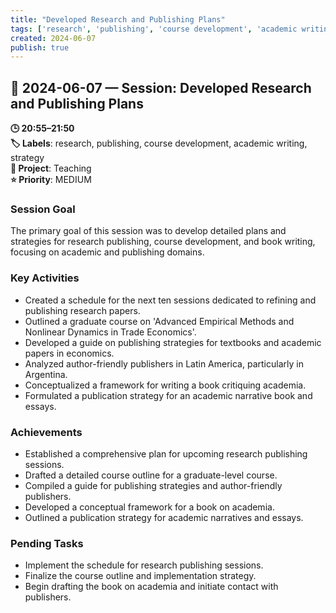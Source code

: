 ```yaml
---
title: "Developed Research and Publishing Plans"
tags: ['research', 'publishing', 'course development', 'academic writing', 'strategy']
created: 2024-06-07
publish: true
---
```


## 📅 2024-06-07 — Session: Developed Research and Publishing Plans

**🕒 20:55–21:50**  
**🏷️ Labels**: research, publishing, course development, academic writing, strategy  
**📂 Project**: Teaching  
**⭐ Priority**: MEDIUM  


### Session Goal
The primary goal of this session was to develop detailed plans and strategies for research publishing, course development, and book writing, focusing on academic and publishing domains.

### Key Activities
- Created a schedule for the next ten sessions dedicated to refining and publishing research papers.
- Outlined a graduate course on 'Advanced Empirical Methods and Nonlinear Dynamics in Trade Economics'.
- Developed a guide on publishing strategies for textbooks and academic papers in economics.
- Analyzed author-friendly publishers in Latin America, particularly in Argentina.
- Conceptualized a framework for writing a book critiquing academia.
- Formulated a publication strategy for an academic narrative book and essays.

### Achievements
- Established a comprehensive plan for upcoming research publishing sessions.
- Drafted a detailed course outline for a graduate-level course.
- Compiled a guide for publishing strategies and author-friendly publishers.
- Developed a conceptual framework for a book on academia.
- Outlined a publication strategy for academic narratives and essays.

### Pending Tasks
- Implement the schedule for research publishing sessions.
- Finalize the course outline and implementation strategy.
- Begin drafting the book on academia and initiate contact with publishers.
